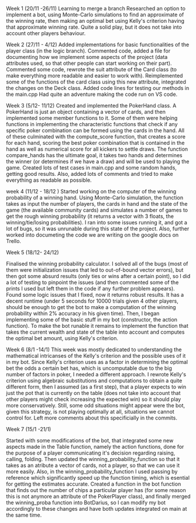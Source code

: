 Week 1  (20/11 -26/11)
Learning to merge a branch
Researched an option to implement a bot, using Monte-Carlo simulations to find an approximate of the winning rate, then making an optimal bet using Kelly's criterion having that approximate winning rate. Quite a solid play, but it does not take into account other players behaviour.

Week 2 (27/11 - 4/12)
 Added implementations for basic functionalities of the player class (in the logic branch). Commented code, added a file for documenting how we implement some aspects of the project (data attributes used, so that other people can start working on their part).
 Commented some code, rewrote the suit attribute of the Card class (to make everything more readable and easier to work with).
 Reimplemented some of the functions of the card class using this new attribute, integrated the changes on the Deck class. Added code lines for testing our methods in the main.cpp
 Had quite an adventure making the code run on VS code.

 Week 3 (5/12- 11/12)
 Created and implemented the PokerHand class. A PokerHand is just an object containing a vector of cards, and then implemented some member functions to it. Some of them were helping functions in implementing the characteristic functions that check if any specific poker combination can be formed using the cards in the hand. All of these culminated with the compute_score function, that creates a score for each hand, scoring the best poker combination that is contained in the hand as well as numerical score for all kickers to settle draws. The function compare_hands has the ultimate goal, it takes two hands and determines the winner (or determines if we have a draw) and will be used to playing the game. Created lots of test cases in main.cpp and some random hands, getting good results. Also, added lots of comments and tried to make everything as readable as possible.

 week 4 (11/12 - 18/12 )
 Started working on the computer of the winning probability of a winning hand. Using Monte-Carlo simulation, the function takes as input the number of players, the cards in hand and the state of the game (the available community cards) and simulates a number of games to get the rough winning probability (it returns a vector with 3 floats, the winning/tie/losing probabilities). I ran into some issues running it, and got a lot of bugs, so it was unrunable during this state of the project. Also, further worked into documeting the code we are writing on the google docs on Trello. 

Week 5 (18/12- 24/12)

Finalised the winning probability calculator. I solved all of the bugs (most of them were initialization issues that led to out-of-bound vector errors), but then got some absurd results (only ties or wins after a certain point), so I did a lot of testing to pinpoint the issues (and then commented some of the prints I used but left them in the code if any further problem appears). Found some logic issues that I fixed, now it returns robust results. It has a decent runtime (under 5 seconds for 10000 trials given 4 other players, should be enough to get the bot to make a computation of the winning probability within 2% accuracy in his given time). Then, I began implementing some of the basic stuff in my bot (constructor, the action function). To make the bot runable it remains to implement the function that takes the current wealth and state of the table into account and computes the optimal bet amount, using Kelly's criterion.

Week 6 (8/1 -14/1)
This week was mostly dedicated to understanding the mathematical intricanses of the Kelly's criterion and the possible uses of it in my bot. Since Kelly's criterion uses as a factor in determining the optimal bet the odds a certain bet has, which is uncomputable due to the big number of factors in poker, I needed a different approach. I rewrote Kelly's criterion using algebraic substitutions and computations to obtain a quite different form, then I assumed (as a first step), that a player expects to win just the pot that is currently on the table (does not take into account that other players might check increasing the expected win) so it should play more conservatively. Still, some odd situations might appear were the bot, given this strategy, is not playing optimally at all, situations we cannot control for. Left more comments about this specificially in the commits.

Week 7 (15/1 -21/1)

Started with some modifications of the bot, that integrated some new aspects made in the Table function, namely the action functions, done for the purpose of a player communicating it's decision regarding raising, calling, folding. Then updated the winning_probability_function so that it takes as an atribute a vector of cards, not a player, so that we can use it more easily. Also, in the winning_probability_function I used passing by reference which significantly speed up the function timing, which is esential for getting the estimates accurate. Created a function in the bot function that finds out the number of chips a particular player has (for some reason this is not anymore an attribute of the PokerPlayer class), and finally merged the winning_proba function into BotDarius, so I can modify my bot accordingly to these changes and have both updates integrated on main at the same time.